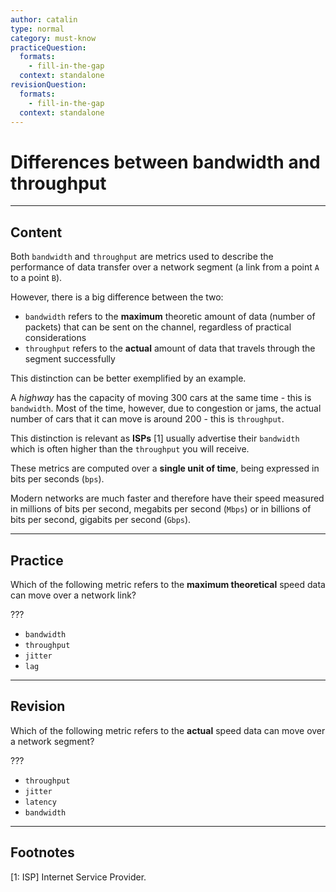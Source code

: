 ```yaml
---
author: catalin
type: normal
category: must-know
practiceQuestion:
  formats:
    - fill-in-the-gap
  context: standalone
revisionQuestion:
  formats:
    - fill-in-the-gap
  context: standalone
---
```


# Differences between bandwidth and throughput


---

## Content

Both `bandwidth`  and `throughput` are metrics used to describe the performance of data transfer over a network segment (a link from a point `A` to a point `B`).

However, there is a big difference between the two:

- `bandwidth` refers to the **maximum** theoretic amount of data (number of packets) that can be sent on the channel, regardless of practical considerations
- `throughput` refers to the **actual** amount of data that travels through the segment successfully

This distinction can be better exemplified by an example.

A *highway* has the capacity of moving 300 cars at the same time - this is `bandwidth`. Most of the time, however, due to congestion or jams, the actual number of cars that it can move is around 200 - this is `throughput`.

This distinction is relevant as **ISPs** [1] usually advertise their `bandwidth` which is often higher than the `throughput` you will receive.

These metrics are computed over a **single unit of time**, being expressed in bits per seconds (`bps`).

Modern networks are much faster and therefore have their speed measured in millions of bits per second, megabits per second (`Mbps`) or in billions of bits per second, gigabits per second (`Gbps`).


---

## Practice

Which of the following metric refers to the **maximum theoretical** speed data can move over a network link?

???

- `bandwidth`
- `throughput`
- `jitter`
- `lag`


---

## Revision

Which of the following metric refers to the **actual** speed data can move over a network segment?

???

- `throughput`
- `jitter`
- `latency`
- `bandwidth`


---

## Footnotes

[1: ISP]
Internet Service Provider.

